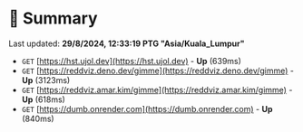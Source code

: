 # 📖 Summary
Last updated: **29/8/2024, 12:33:19 PTG "Asia/Kuala_Lumpur"**

- `GET` [https://hst.ujol.dev](https://hst.ujol.dev) - **Up** (639ms)
- `GET` [https://reddviz.deno.dev/gimme](https://reddviz.deno.dev/gimme) - **Up** (3123ms)
- `GET` [https://reddviz.amar.kim/gimme](https://reddviz.amar.kim/gimme) - **Up** (618ms)
- `GET` [https://dumb.onrender.com](https://dumb.onrender.com) - **Up** (840ms)
